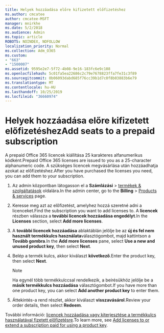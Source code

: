 ```yaml
---
title: Helyek hozzáadása előre kifizetett előfizetéshez
ms.author: cmcatee
author: cmcatee-MSFT
manager: mnirkhe
ms.date: 5/2/2018
ms.audience: Admin
ms.topic: article
ROBOTS: NOINDEX, NOFOLLOW
localization_priority: Normal
ms.collection: Adm_O365
ms.custom:
- "663"
- "1500007"
ms.assetid: 9595e2e7-5f72-4b08-9e16-183fc6e9c108
ms.openlocfilehash: 5c01fa5ea22686c2c79e7678823ffa7fe31c3f89
ms.sourcegitcommit: 0b06093dabd685f76cc39b1d7c0f8b03883b6e79
ms.translationtype: MT
ms.contentlocale: hu-HU
ms.lasthandoff: 10/25/2019
ms.locfileid: "36660974"
---
```

# <a name="add-seats-to-a-prepaid-subscription"></a><span data-ttu-id="8118f-102">Helyek hozzáadása előre kifizetett előfizetéshez</span><span class="sxs-lookup"><span data-stu-id="8118f-102">Add seats to a prepaid subscription</span></span>

<span data-ttu-id="8118f-103">A prepaid Office 365 licencek kiállítása 25 karakteres alfanumerikus kódként.</span><span class="sxs-lookup"><span data-stu-id="8118f-103">Prepaid Office 365 licenses are issued to you as a 25-character alphanumeric code.</span></span> <span data-ttu-id="8118f-104">A szükséges licencek megvásárlása után hozzáadhatja azokat az előfizetéshez.</span><span class="sxs-lookup"><span data-stu-id="8118f-104">After you have purchased the licenses you need, you can add them to your subscription.</span></span> 

1. <span data-ttu-id="8118f-105">Az admin központban látogasson el a **Számlázási** > [termékek & szolgáltatások](https://go.microsoft.com/fwlink/p/?linkid=842054) oldalára.</span><span class="sxs-lookup"><span data-stu-id="8118f-105">In the admin center, go to the **Billing** > [Products & services](https://go.microsoft.com/fwlink/p/?linkid=842054) page.</span></span>

2. <span data-ttu-id="8118f-106">Keresse meg azt az előfizetést, amelyhez hozzá szeretné adni a licenceket.</span><span class="sxs-lookup"><span data-stu-id="8118f-106">Find the subscription you want to add licenses to.</span></span> <span data-ttu-id="8118f-107">A **licencek** részben válassza a **további licencek hozzáadása engedélyt**.</span><span class="sxs-lookup"><span data-stu-id="8118f-107">In the **Licenses** section, select **Add more licenses**.</span></span>

3. <span data-ttu-id="8118f-108">A **további licencek hozzáadása** ablaktáblán jelölje be az **új és fel nem használt termékkulcs használata**választógombot, majd kattintson a **Tovább gombra**.</span><span class="sxs-lookup"><span data-stu-id="8118f-108">In the **Add more licenses** pane, select **Use a new and unused product key**, then select **Next**.</span></span>

4. <span data-ttu-id="8118f-109">Belép a termék kulcs, akkor kiválaszt **következő**.</span><span class="sxs-lookup"><span data-stu-id="8118f-109">Enter the product key, then select **Next**.</span></span>

    > [!NOTE]
    > <span data-ttu-id="8118f-110">Ha egynél több termékkulccsal rendelkezik, a beírésükhöz jelölje be a **másik termékkulcs hozzáadása** választógombot.</span><span class="sxs-lookup"><span data-stu-id="8118f-110">If you have more than one product key, you can select **Add another product key** to enter them.</span></span>

5. <span data-ttu-id="8118f-111">Áttekintés-a rend részlet, akkor kiválaszt **visszavásárol**.</span><span class="sxs-lookup"><span data-stu-id="8118f-111">Review your order details, then select **Redeem**.</span></span>

<span data-ttu-id="8118f-112">További információ: [licencek hozzáadása vagy kiterjesztése a termékkulcs használatával fizetett előfizetésre](https://docs.microsoft.com/office365/admin/misc/add-licenses-using-product-key).</span><span class="sxs-lookup"><span data-stu-id="8118f-112">To learn more, see [Add licenses to or extend a subscription paid for using a product key](https://docs.microsoft.com/office365/admin/misc/add-licenses-using-product-key).</span></span>